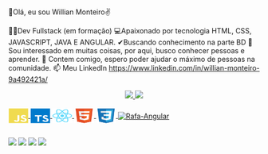 📣Olá, eu sou Willian Monteiro✌

🧑‍🎓Dev Fullstack (em formação)
💻Apaixonado por tecnologia HTML, CSS, JAVASCRIPT, JAVA E ANGULAR.
✔Buscando conhecimento na parte BD
👀 Sou interessado em muitas coisas, por aqui, busco conhecer pessoas e aprender.
💞️ Contem comigo, espero poder ajudar o máximo de pessoas na comunidade.
📫 Meu LinkedIn https://www.linkedin.com/in/willian-monteiro-9a492421a/

<div align="center">
  <a href="https://github.com/thewillian">
  <img height="180em" src="https://github-readme-stats.vercel.app/api?username=thewillian&show_icons=true&theme=tokyonight&include_all_commits=true&count_private=true"/>
  <img height="180em" src="https://github-readme-stats.vercel.app/api/top-langs/?username=thewillian&layout=compact&langs_count=7&theme=tokyonight"/>
</div>
<div style="display: inline_block"><br>
  <img align="center" alt="Rafa-Js" height="30" width="40" src="https://raw.githubusercontent.com/devicons/devicon/master/icons/javascript/javascript-plain.svg">
  <img align="center" alt="Rafa-Ts" height="30" width="40" src="https://raw.githubusercontent.com/devicons/devicon/master/icons/typescript/typescript-plain.svg">
  <img align="center" alt="Rafa-React" height="30" width="40" src="https://raw.githubusercontent.com/devicons/devicon/master/icons/react/react-original.svg">
  <img align="center" alt="Rafa-HTML" height="30" width="40" src="https://raw.githubusercontent.com/devicons/devicon/master/icons/html5/html5-original.svg">
  <img align="center" alt="Rafa-CSS" height="30" width="40" src="https://raw.githubusercontent.com/devicons/devicon/master/icons/css3/css3-original.svg">
  <img align="center" alt="Rafa-Angular" height="90" width="150" src="https://icongr.am/devicon/angularjs-original-wordmark.svg?size=128&color=currentColor">
 
</div>
  
  ##
  <div>  
 	<a href="https://github.com/thewillian" target="_blank"><img src="https://img.shields.io/badge/GitHub-100000?style=for-the-badge&logo=github&logoColor=white" target="_blank"></a>
 <a href="https://discord.gg/" target="_blank"><img src="https://img.shields.io/badge/Discord-7289DA?style=for-the-badge&logo=discord&logoColor=white" target="_blank"></a> 
  <a href = "mailto:thewillian@hotmail.com"><img src="https://img.shields.io/badge/Microsoft_Outlook-0078D4?style=for-the-badge&logo=microsoft-outlook&logoColor=white" target="_blank"></a>
  <a href="https://www.linkedin.com/in/willian-monteiro-9a492421a/" target="_blank"><img src="https://img.shields.io/badge/-LinkedIn-%230077B5?style=for-the-badge&logo=linkedin&logoColor=white" target="_blank"></a> 
  </div>
  
